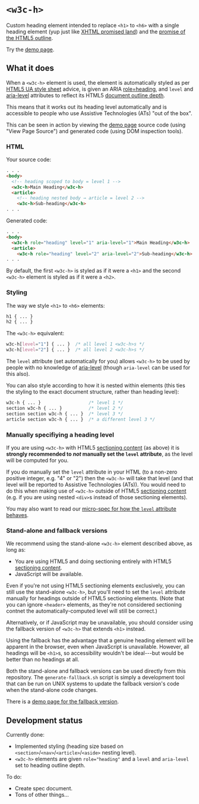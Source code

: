 `<w3c-h>`
==========

Custom heading element intended to replace `<h1>` to `<h6>` with a single heading element (yup just like [XHTML <h> promised land](http://www.w3.org/TR/xhtml2/mod-structural.html#sec_8.5.)) and the [promise of the HTML5 outline](http://blog.paciellogroup.com/2013/10/html5-document-outline/).

Try the [demo page](http://thepaciellogroup.github.io/w3c-h/).

What it does
-------------

When a `<w3c-h>` element is used, the element is automatically styled as per [HTML5 UA style sheet](http://www.w3.org/html/wg/drafts/html/master/rendering.html#sections-and-headings) advice, is given an ARIA [role=heading](http://www.w3.org/TR/wai-aria/roles#heading), and `level` and [aria-level](http://www.w3.org/TR/wai-aria/states_and_properties#aria-level) attributes to reflect its HTML5 [document outline depth](http://www.w3.org/html/wg/drafts/html/master/sections.html#outline-depth).

This means that it works out its heading level automatically and is accessible to people who use Assistive Technologies (ATs) "out of the box".

This can be seen in action by viewing the [demo page](http://thepaciellogroup.github.io/w3c-h/) source code (using "View Page Source") and generated code (using DOM inspection tools).

### HTML

Your source code:

```html
. . .
<body>
  <!-- heading scoped to body = level 1 -->
  <w3c-h>Main Heading</w3c-h>
  <article>
    <!-- heading nested body → article = level 2 -->
    <w3c-h>Sub-heading</w3c-h>
. . .
```

Generated code:

```html
. . .
<body>
  <w3c-h role="heading" level="1" aria-level="1">Main Heading</w3c-h>
  <article>
    <w3c-h role="heading" level="2" aria-level="2">Sub-heading</w3c-h>
. . .
```

By default, the first `<w3c-h>` is styled as if it were a `<h1>` and the second `<w3c-h>` element is styled as if it were a `<h2>`.

### Styling

The way we style `<h1>` to `<h6>` elements:

```css
h1 { ... }
h2 { ... }
```

The `<w3c-h>` equivalent:

```css
w3c-h[level="1"] { ... }  /* all level 1 <w3c-h>s */
w3c-h[level="2"] { ... }  /* all level 2 <w3c-h>s */
```

The `level` attribute (set automatically for you) allows `<w3c-h>` to be used by people with no knowledge of [aria-level](http://www.w3.org/TR/wai-aria/states_and_properties#aria-level) (though `aria-level` can be used for this also).

You can also style according to how it is nested within elements (this ties the styling to the exact document structure, rather than heading level):

```css
w3c-h { ... }                  /* level 1 */
section w3c-h { ... }          /* level 2 */
section section w3c-h { ... }  /* level 3 */
article section w3c-h { ... }  /* a different level 3 */
```

### Manually specifiying a heading level

If you are using `<w3c-h>` with HTML5 [sectioning content](http://www.w3.org/TR/html5/dom.html#sectioning-content) (as above) it is **strongly recommended to *not* manually set the `level` attribute**, as the level will be computed for you.

If you do manually set the `level` attribute in your HTML (to a non-zero positive integer, e.g. "4" or "2") then the `<w3c-h>` will take that level (and that level will be reported to Assistive Technologies (ATs)).  You would need to do this when making use of `<w3c-h>` outside of HTML5 [sectioning content](http://www.w3.org/TR/html5/dom.html#sectioning-content) (e.g. if you are using nested `<div>`s instead of those sectioning elements).

You may also want to read our [micro-spec for how the `level` attribute behaves](https://github.com/ThePacielloGroup/w3c-h/issues/16).

### Stand-alone and fallback versions

We recommend using the stand-alone `<w3c-h>` element described above, as long as:

 * You are using HTML5 and doing sectioning entirely with HTML5 [sectioning content](http://www.w3.org/TR/html5/dom.html#sectioning-content).
 * JavaScript will be available.

Even if you're not using HTML5 sectioning elements exclusively, you can still use the stand-alone `<w3c-h>`, but you'll need to set the `level` attribute manually for headings outside of HTML5 sectioning elements. (Note that you can ignore `<header>` elements, as they're not considered sectioning contnet the automatically-computed level will still be correct.)

Alternatively, or if JavaScript may be unavailable, you should consider using the fallback version of `<w3c-h>` that extends `<h1>` instead.

Using the fallback has the advantage that a genuine heading element will be apparent in the browser, even when JavaScript is unavailable.  However, all headings will be `<h1>`s, so accessibility wouldn't be ideal---but would be better than no headings at all.

Both the stand-alone and fallback versions can be used directly from this repository.  The `generate-fallback.sh` script is simply a development tool that can be run on UNIX systems to update the fallback version's code when the stand-alone code changes.

There is a [demo page for the fallback version](http://thepaciellogroup.github.io/w3c-h/demo-fallback.html).

Development status
-------------------

Currently done:

* Implemented styling (heading size based on `<section>`/`<nav>`/`<article>`/`<aside>` nesting level).
* `<w3c-h>` elements are given `role="heading"` and a `level` and `aria-level` set to heading outline depth.

To do:

* Create spec document.
* Tons of other things...
